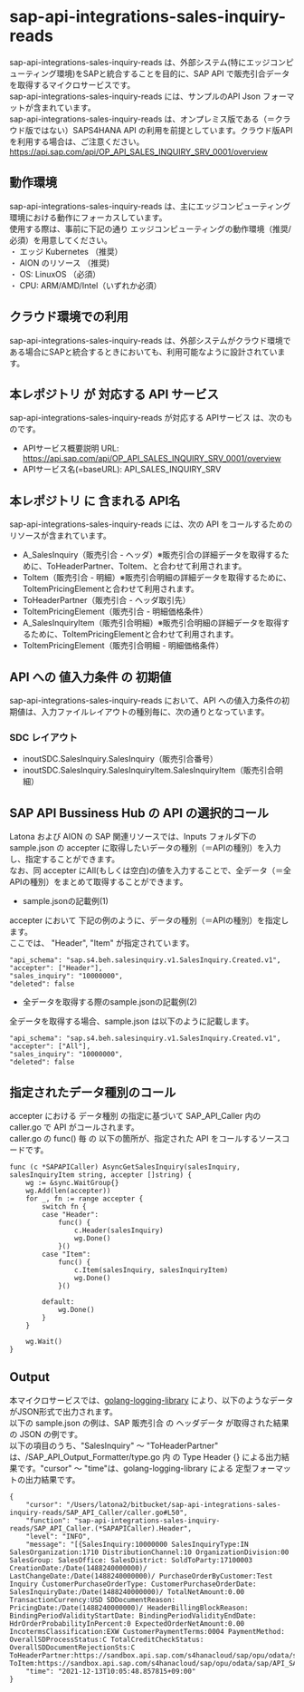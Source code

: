# sap-api-integrations-sales-inquiry-reads 
sap-api-integrations-sales-inquiry-reads は、外部システム(特にエッジコンピューティング環境)をSAPと統合することを目的に、SAP API で販売引合データ を取得するマイクロサービスです。    
sap-api-integrations-sales-inquiry-reads には、サンプルのAPI Json フォーマットが含まれています。   
sap-api-integrations-sales-inquiry-reads は、オンプレミス版である（＝クラウド版ではない）SAPS4HANA API の利用を前提としています。クラウド版APIを利用する場合は、ご注意ください。   
https://api.sap.com/api/OP_API_SALES_INQUIRY_SRV_0001/overview

## 動作環境  
sap-api-integrations-sales-inquiry-reads は、主にエッジコンピューティング環境における動作にフォーカスしています。  
使用する際は、事前に下記の通り エッジコンピューティングの動作環境（推奨/必須）を用意してください。  
・ エッジ Kubernetes （推奨）    
・ AION のリソース （推奨)    
・ OS: LinuxOS （必須）    
・ CPU: ARM/AMD/Intel（いずれか必須）    

## クラウド環境での利用
sap-api-integrations-sales-inquiry-reads は、外部システムがクラウド環境である場合にSAPと統合するときにおいても、利用可能なように設計されています。 

## 本レポジトリ が 対応する API サービス
sap-api-integrations-sales-inquiry-reads が対応する APIサービス は、次のものです。

* APIサービス概要説明 URL: https://api.sap.com/api/OP_API_SALES_INQUIRY_SRV_0001/overview
* APIサービス名(=baseURL): API_SALES_INQUIRY_SRV

## 本レポジトリ に 含まれる API名
sap-api-integrations-sales-inquiry-reads には、次の API をコールするためのリソースが含まれています。  

* A_SalesInquiry（販売引合 - ヘッダ）※販売引合の詳細データを取得するために、ToHeaderPartner、ToItem、と合わせて利用されます。
* ToItem（販売引合 - 明細）※販売引合明細の詳細データを取得するために、ToItemPricingElementと合わせて利用されます。
* ToHeaderPartner（販売引合 - ヘッダ取引先）
* ToItemPricingElement（販売引合 - 明細価格条件）
* A_SalesInquiryItem（販売引合明細）※販売引合明細の詳細データを取得するために、ToItemPricingElementと合わせて利用されます。
* ToItemPricingElement（販売引合明細 - 明細価格条件）

## API への 値入力条件 の 初期値
sap-api-integrations-sales-inquiry-reads において、API への値入力条件の初期値は、入力ファイルレイアウトの種別毎に、次の通りとなっています。  

### SDC レイアウト

* inoutSDC.SalesInquiry.SalesInquiry（販売引合番号）
* inoutSDC.SalesInquiry.SalesInquiryItem.SalesInquiryItem（販売引合明細）

## SAP API Bussiness Hub の API の選択的コール

Latona および AION の SAP 関連リソースでは、Inputs フォルダ下の sample.json の accepter に取得したいデータの種別（＝APIの種別）を入力し、指定することができます。  
なお、同 accepter にAll(もしくは空白)の値を入力することで、全データ（＝全APIの種別）をまとめて取得することができます。  

* sample.jsonの記載例(1)  

accepter において 下記の例のように、データの種別（＝APIの種別）を指定します。  
ここでは、 "Header", "Item" が指定されています。    
  
```
"api_schema": "sap.s4.beh.salesinquiry.v1.SalesInquiry.Created.v1",
"accepter": ["Header"],
"sales_inquiry": "10000000",
"deleted": false
```
  
* 全データを取得する際のsample.jsonの記載例(2)  

全データを取得する場合、sample.json は以下のように記載します。  

```
"api_schema": "sap.s4.beh.salesinquiry.v1.SalesInquiry.Created.v1",
"accepter": ["All"],
"sales_inquiry": "10000000",
"deleted": false
```

## 指定されたデータ種別のコール

accepter における データ種別 の指定に基づいて SAP_API_Caller 内の caller.go で API がコールされます。  
caller.go の func() 毎 の 以下の箇所が、指定された API をコールするソースコードです。  

```
func (c *SAPAPICaller) AsyncGetSalesInquiry(salesInquiry, salesInquiryItem string, accepter []string) {
	wg := &sync.WaitGroup{}
	wg.Add(len(accepter))
	for _, fn := range accepter {
		switch fn {
		case "Header":
			func() {
				c.Header(salesInquiry)
				wg.Done()
			}()
		case "Item":
			func() {
				c.Item(salesInquiry, salesInquiryItem)
				wg.Done()
			}()

		default:
			wg.Done()
		}
	}

	wg.Wait()
}
```
## Output  
本マイクロサービスでは、[golang-logging-library](https://github.com/latonaio/golang-logging-library) により、以下のようなデータがJSON形式で出力されます。  
以下の sample.json の例は、SAP 販売引合 の ヘッダデータ が取得された結果の JSON の例です。  
以下の項目のうち、"SalesInquiry" ～ "ToHeaderPartner" は、/SAP_API_Output_Formatter/type.go 内 の Type Header {} による出力結果です。"cursor" ～ "time"は、golang-logging-library による 定型フォーマットの出力結果です。  

```
{
	"cursor": "/Users/latona2/bitbucket/sap-api-integrations-sales-inquiry-reads/SAP_API_Caller/caller.go#L50",
	"function": "sap-api-integrations-sales-inquiry-reads/SAP_API_Caller.(*SAPAPICaller).Header",
	"level": "INFO",
	"message": "[{SalesInquiry:10000000 SalesInquiryType:IN SalesOrganization:1710 DistributionChannel:10 OrganizationDivision:00 SalesGroup: SalesOffice: SalesDistrict: SoldToParty:17100003 CreationDate:/Date(1488240000000)/ LastChangeDate:/Date(1488240000000)/ PurchaseOrderByCustomer:Test Inquiry CustomerPurchaseOrderType: CustomerPurchaseOrderDate: SalesInquiryDate:/Date(1488240000000)/ TotalNetAmount:0.00 TransactionCurrency:USD SDDocumentReason: PricingDate:/Date(1488240000000)/ HeaderBillingBlockReason: BindingPeriodValidityStartDate: BindingPeriodValidityEndDate: HdrOrderProbabilityInPercent:0 ExpectedOrderNetAmount:0.00 IncotermsClassification:EXW CustomerPaymentTerms:0004 PaymentMethod: OverallSDProcessStatus:C TotalCreditCheckStatus: OverallSDDocumentRejectionSts:C ToHeaderPartner:https://sandbox.api.sap.com/s4hanacloud/sap/opu/odata/sap/API_SALES_INQUIRY_SRV/A_SalesInquiry('10000000')/to_Partner ToItem:https://sandbox.api.sap.com/s4hanacloud/sap/opu/odata/sap/API_SALES_INQUIRY_SRV/A_SalesInquiry('10000000')/to_Item}]",
	"time": "2021-12-13T10:05:48.857815+09:00"
}
```
